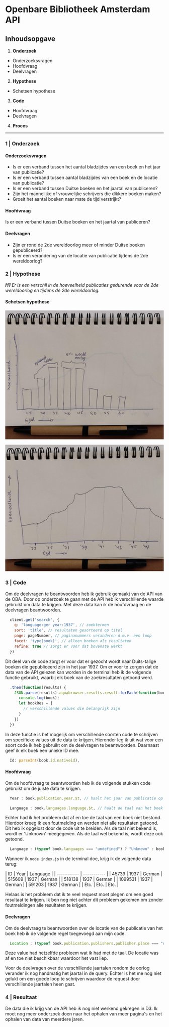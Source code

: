 # Openbare Bibliotheek Amsterdam API

## Inhoudsopgave
1. **Onderzoek**
  * Onderzoeksvragen
  * Hoofdvraag
  * Deelvragen
2. **Hypothese**
  * Schetsen hypothese
3. **Code**
  * Hoofdvraag
  * Deelvragen
4. **Proces**

___

### 1 | Onderzoek
#### Onderzoeksvragen
* Is er een verband tussen het aantal bladzijdes van een boek en het jaar van publicatie?
* Is er een verband tussen aantal bladzijdes van een boek en de locatie van publicatie?
* Is er een verband tussen Duitse boeken en het jaartal van publiceren?
* Zijn het mannelijke of vrouwelijke schrijvers die dikkere boeken maken?
* Groeit het aantal boeken naar mate de tijd verstrijkt?

#### Hoofdvraag
Is er een verband tussen Duitse boeken en het jaartal van publiceren?

#### Deelvragen
* Zijn er rond de 2de wereldoorlog meer of minder Duitse boeken gepubliceerd?
* Is er een verandering van de locatie van publicatie tijdens de 2de wereldoorlog?


### 2 | Hypothese

_**H1** Er is een verschil in de hoeveelheid publicaties gedurende voor de 2de wereldoorlog en tijdens de 2de wereldoorlog._

#### Schetsen hypothese
![](assets/readme-sketch-1.jpg)

![](assets/readme-sketch-2.jpg)

### 3 | Code
Om de deelvragen te beantwoorden heb ik gebruik gemaakt van de API van de OBA. Door op onderzoek te gaan met de API heb ik verschillende waarde gebruikt om data te krijgen. Met deze data kan ik de hoofdvraag en de deelvragen beantwoorden.

``` javascript
  client.get('search', {
    q: 'language:ger year:1937', // zoektermen
    sort: 'title', // resultaten gesorteerd op titel
    page: pageNumber, // paginanummers veranderen d.m.v. een loop
    facet: 'type(book)', // alleen boeken als resultaten
    refine: true // zorgt er voor dat bovenste werkt
  })
```

Dit deel van de code zorgt er voor dat er gezocht wordt naar Duits-talige boeken die gepubliceerd zijn in het jaar 1937. Om er voor te zorgen dat de data van de API gelezen kan worden in de terminal heb ik de volgende functie gebruikt, waarbij elk boek van de zoekresultaten getoond werd.
``` javascript
  .then(function(results) {
    JSON.parse(results).aquabrowser.results.result.forEach(function(book) {
      console.log(book);
      let bookRes = {
        // verschillende values die belangrijk zijn
      }
    })
  })
```

In deze functie is het mogelijk om verschillende soorten code te schrijven om specifieke values uit de data te krijgen. Hieronder leg ik uit wat voor een soort code ik heb gebruikt om de deelvragen te beantwoorden. Daarnaast geef ik elk boek een unieke ID mee.
``` javascript
  Id: parseInt(book.id.nativeid),
```

#### Hoofdvraag
Om de hoofdvraag te beantwoorden heb ik de volgende stukken code gebruikt om de juiste data te krijgen.
``` javascript
  Year : book.publication.year.$t, // haalt het jaar van publicatie op
```
``` javascript
  Language : book.languages.language.$t, // haalt de taal van het boek op
  ```
Echter had ik het probleem dat af en toe de taal van een boek niet bestond. Hierdoor kreeg ik een foutmelding en werden niet alle resultaten getoond. Dit heb ik opgelost door de code uit te breiden. Als de taal niet bekend is, wordt er 'Unknown' meegegeven. Als de taal wel bekend is, wordt deze ook getoond.
``` javascript
  Language : (typeof book.languages === "undefined") ? "Unknown" : book.languages.language.$t,
```
Wanneer ik ``node index.js`` in de terminal doe, krijg ik de volgende data terug:

| ID | Year | Language |
| ----------- | ----------- |
| 45739 | 1937 | German |
| 515609 | 1937 | German |
| 518138 | 1937 | German |
| 1099531 | 1937 | German |
| 591203 | 1937 | German |
| Etc. | Etc. | Etc. |

Helaas is het probleem dat ik te veel request moet plegen om een goed resultaat te krijgen. Ik ben nog niet achter dit probleem gekomen om zonder foutmeldingen alle resultaten te krijgen.

#### Deelvragen
Om de deelvraag te beantwoorden over de locatie van de publicatie van het boek heb ik de volgende regel toegevoegd aan mijn code.
``` javascript
  Location : (typeof book.publication.publishers.publisher.place === "undefined") ? "Unknown" :
```
Deze value had hetzelfde probleem wat ik had met de taal. De locatie was af en toe niet beschikbaar waardoor het vast liep.

Voor de deelvragen over de verschillende jaartalen rondom de oorlog verander ik nog handmatig het jaartal in de query. Echter is het me nog niet gelukt om een goede loop te schrijven waardoor de request door verschillende jaartalen heen gaat.

### 4 | Resultaat

De data die ik krijg van de API heb ik nog niet werkend gekregen in D3. Ik moet nog meer onderzoek doen naar het ophalen van meer pagina's en het ophalen van data van meerdere jaren.
